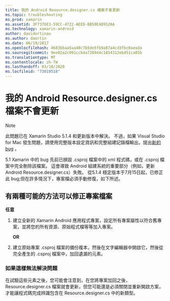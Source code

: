 ```yaml
---
title: 我的 Android Resource.designer.cs 檔案不會更新
ms.topic: troubleshooting
ms.prod: xamarin
ms.assetid: 3F7376E3-59CC-4722-AEED-BB50E4D952AA
ms.technology: xamarin-android
author: davidortinau
ms.author: daortin
ms.date: 06/19/2017
ms.openlocfilehash: 4683bbaa5aa48c7b5de5fb9a87a4cd3fbc0aeada
ms.sourcegitcommit: 9ee02a2c091ccb4a728944c1854312ebd51ca05b
ms.translationtype: MT
ms.contentlocale: zh-TW
ms.lasthandoff: 03/10/2020
ms.locfileid: "73019518"
---
```

# <a name="my-android-resourcedesignercs-file-will-not-update"></a>我的 Android Resource.designer.cs 檔案不會更新

> [!NOTE]
> 此問題已在 Xamarin Studio 5.1.4 和更新版本中解決。 不過，如果 Visual Studio for Mac 發生問題，請使用完整版本設定資訊和完整組建記錄檔輸出，提出[新的 bug](~/cross-platform/troubleshooting/questions/howto-file-bug.md) 。

5\.1 Xamarin 中的 bug 先前已損毀 .csproj 檔案中的 xml 程式碼，或在 .csproj 檔案中完全刪除該檔案。 這會導致 Android 組建系統的重要部分（例如，更新 Android Resource.designer.cs）失敗。 從5.1.4 穩定版本于7月15日起，已修正此 bug;但在許多情況下，專案檔必須手動修復，如下所述。

## <a name="two-possible-approaches-to-fixing-up-the-project-file"></a>有兩種可能的方法可以修正專案檔案

**任意**

1. 建立全新的 Xamarin Android 應用程式專案，設定所有專案屬性以符合舊專案，並將您的所有資源、原始程式檔等等加入專案。

   **OR**

2. 建立原始專案 .csproj 檔案的備份複本，然後在文字編輯器中開啟它，然後從完全產生的 .csproj 檔案中，加回遺漏的元素。

### <a name="if-this-does-not-solve-the-problem"></a>如果這樣無法解決問題

在試驗這些元素之後，您可能會注意到，在您將專案加回之後，Resource.designer.cs 檔案就會更新，但您可能還是必須關閉並重新開啟方案，才能讓程式碼完成辨識包含在 Resource.designer.cs 中的新類型。 
